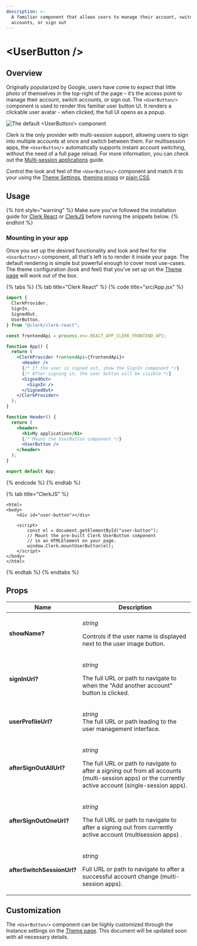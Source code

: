 ```yaml
---
description: >-
  A familiar component that allows users to manage their account, switch
  accounts, or sign out
---
```


# \<UserButton />

## Overview

Originally popularized by Google, users have come to expect that little photo of themselves in the top-right of the page – it’s the access point to manage their account, switch accounts, or sign out. The `<UserButton/>` component is used to render this familiar user button UI. It renders a clickable user avatar - when clicked, the full UI opens as a popup.&#x20;



![The default \<UserButton/> component](../.gitbook/assets/user-button.png)

Clerk is the only provider with multi-session support, allowing users to sign into multiple accounts at once and switch between them. For multisession apps, the `<UserButton/>` automatically supports instant account switching, without the need of a full page reload. For more information, you can check out the [Multi-session applications](../popular-guides/popular-guides-multi-session-applications.md) guide.

Control the look and feel of the `<UserButton/>` component and match it to your using the [Theme Settings](../popular-guides/setup-your-application.md#theme), [theming props](user-profile/user-profile.md#customization) or [plain CSS](user-profile/user-profile.md#customization).

## Usage

{% hint style="warning" %}
Make sure you've followed the installation guide for [Clerk React](../reference/clerk-react/installation.md) or [ClerkJS](../reference/clerkjs/installation.md) before running the snippets below.
{% endhint %}

### Mounting in your app

Once you set up the desired functionality and look and feel for the `<UserButton/>` component, all that's left is to render it inside your page. The default rendering is simple but powerful enough to cover most use-cases. The theme configuration (look and feel) that you've set up on the [Theme page](https://dashboard.clerk.dev/last-active?path=customization/theme) will work out of the box.

{% tabs %}
{% tab title="Clerk React" %}
{% code title="src/App.jsx" %}
```jsx
import {
  ClerkProvider,
  SignIn,
  SignedOut,
  UserButton,
} from "@clerk/clerk-react";

const frontendApi = process.env.REACT_APP_CLERK_FRONTEND_API;

function App() {
  return (
    <ClerkProvider frontendApi={frontendApi}>
      <Header />
      {/* If the user is signed out, show the SignIn component */}
      {/* After signing in, the user button will be visible */}
      <SignedOut>
        <SignIn />
      </SignedOut>
    </ClerkProvider>
  );
}

function Header() {
  return (
    <header>
      <h1>My application</h1>
      {/* Mount the UserButton component */}
      <UserButton />
    </header>
  );
}

export default App;
```
{% endcode %}
{% endtab %}

{% tab title="ClerkJS" %}
```markup
<html>
<body>
    <div id="user-button"></div>
    
    <script>
        const el = document.getElementById("user-button");
        // Mount the pre-built Clerk UserButton component
        // in an HTMLElement on your page. 
        window.Clerk.mountUserButton(el);
    </script>
</body>
</html>
```
{% endtab %}
{% endtabs %}

## Props

| Name                       | Description                                                                                                                                                                        |
| -------------------------- | ---------------------------------------------------------------------------------------------------------------------------------------------------------------------------------- |
| **showName?**              | <p><em>string</em></p><p>Controls if the user name is displayed next to the user image button.</p>                                                                                 |
| **signInUrl?**             | <p><em>string</em></p><p>The full URL or path to navigate to when the "Add another account" button is clicked.</p>                                                                 |
| **userProfileUrl?**        | <p><em>string</em><br><em></em>The full URL or path leading to the user management interface.</p>                                                                                  |
| **afterSignOutAllUrl?**    | <p><em>string</em></p><p>The full URL or path to navigate to after a signing out from all accounts (multi-session apps) or the currently active account (single-session apps).</p> |
| **afterSignOutOneUrl?**    | <p><em>string</em></p><p>The full URL or path to navigate to after a signing out from currently active account (multisession apps) .</p>                                           |
| **afterSwitchSessionUrl?** | <p><em>string</em></p><p>Full URL or path to navigate to after a successful account change (multi-session apps).</p>                                                               |

## Customization

The `<UserButton/>` component can be highly customized through the Instance settings on the [Theme page](https://dashboard.clerk.dev/last-active?path=customization/theme). This document will be updated soon with all necessary details.
